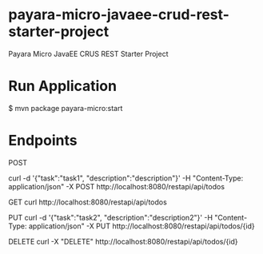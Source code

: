 # payara-micro-javaee-crud-rest-starter-project
Payara Micro JavaEE CRUS REST Starter Project

# Run Application
$ mvn package payara-micro:start

# Endpoints

POST

curl -d '{"task":"task1", "description":"description"}' -H "Content-Type: application/json" -X POST http://localhost:8080/restapi/api/todos

GET
curl http://localhost:8080/restapi/api/todos

PUT
curl -d '{"task":"task2", "description":"description2"}' -H "Content-Type: application/json" -X PUT http://localhost:8080/restapi/api/todos/{id}

DELETE
curl -X "DELETE" http://localhost:8080/restapi/api/todos/{id}
